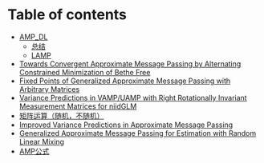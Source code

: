 # Table of contents

* [AMP\_DL](README.md)
  * [总结](amp_dl/zong-jie.md)
  * [LAMP](amp_dl/lamp.md)
* [Towards Convergent Approximate Message Passing by Alternating Constrained Minimization of Bethe Free](<README (1).md>)
* [Fixed Points of Generalized Approximate Message Passing with Arbitrary Matrices](page-1.md)
* [Variance Predictions in VAMP/UAMP with Right Rotationally Invariant Measurement Matrices for niidGLM](variance-predictions-in-vamp-uamp-with-right-rotationally-invariant-measurement-matrices-for-niidglm.md)
* [矩阵运算（随机，不随机）](ju-zhen-yun-suan-sui-ji-bu-sui-ji.md)
* [Improved Variance Predictions in Approximate Message Passing](improved-variance-predictions-in-approximate-message-passing.md)
* [Generalized Approximate Message Passing for Estimation with Random Linear Mixing](<page-1 (1).md>)
* [AMP公式](amp-gong-shi.md)
